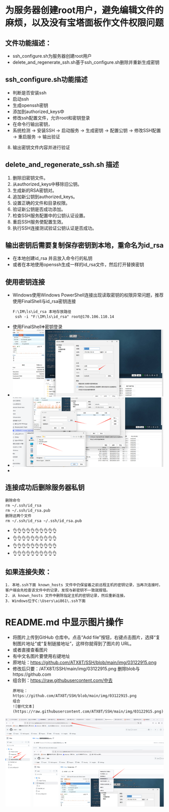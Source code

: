 # 为服务器创建root用户，避免编辑文件的麻烦，以及没有宝塔面板作文件权限问题
## 文件功能描述：
   - ssh_configure.sh为服务器创建root用户
   - delete_and_regenerate_ssh.sh基于ssh_configure.sh删除并重新生成密钥
## ssh_configure.sh功能描述
- 判断是否安装ssh
- 启动ssh
- 生成openssh密钥
- 添加到authorized_keys中
- 修改ssh配置文件，允许root和密钥登录
- 在命令行输出密钥，
- 系统检测 → 安装SSH → 启动服务 → 生成密钥 → 配置公钥 → 修改SSH配置 → 重启服务 → 输出验证


8. 输出密钥文件内容并进行验证
## delete_and_regenerate_ssh.sh 描述
1. 删除旧密钥文件。
2. 从authorized_keys中移除旧公钥。
3. 生成新的RSA密钥对。
4. 追加新公钥到authorized_keys。
5. 设置正确的文件和目录权限。
6. 验证新公钥是否成功添加。
7. 检查SSH服务配置中的公钥认证设置。
8. 重启SSH服务使配置生效。
9. 执行SSH连接测试验证公钥认证是否成功。


## 输出密钥后需要复制保存密钥到本地，重命名为id_rsa
- 在本地创建id_rsa 并且放入命令行的私钥
- 或者在本地使用openssh生成一样的id_rsa文件，然后打开替换密钥
## 使用密钥连接
- Windows使用Windows PowerShell连接出现读取密钥的权限异常问题，推荐使用FinalShell与id_rsa密钥连接
   ```
   F:\IM\ls\id_rsa 本地存放路径
    ssh -i "F:\IM\ls\id_rsa" root@170.106.110.14
  ```
- 使用FinalShell➕密钥登录
- ![替代文本](https://raw.githubusercontent.com/ATX8T/SSH/main/img/image.png)
- ![替代文本](https://raw.githubusercontent.com/ATX8T/SSH/main/img/image%20(1).png)
- 


## 连接成功后删除服务器私钥
```
删除命令
rm ~/.ssh/id_rsa
rm ~/.ssh/id_rsa.pub
删除这两个文件
rm ~/.ssh/id_rsa ~/.ssh/id_rsa.pub
```

- 👌👌👌👌👌👌👌👌👌👌
- 👌👌👌👌👌👌👌👌👌👌
- 👌👌👌👌👌👌👌👌👌👌
- 👌👌👌👌👌👌👌👌👌👌


## 如果连接失败：
    1. 本地.ssh下面 known_hosts 文件中仍保留着之前远程主机的密钥记录，当再次连接时，客户端会先检查该文件中的记录，发现与新密钥不一致就报错。
    2. 从 known_hosts 文件中删除指定主机的密钥记录，然后重新连接。
    3. Windows位于C:\Users\ai861\.ssh下面







# README.md 中显示图片操作
- 将图片上传到GitHub 仓库中。点击“Add file”按钮，右键点击图片，选择“复制图片地址”或“复制链接地址”，这样你就得到了图片的 URL。
- 或者直接查看图片
- 有中文名图片要使用右键地址
- 原地址：https://github.com/ATX8T/SSH/blob/main/img/03122915.png
- 修改后只要：/ATX8T/SSH/main/img/03122915.png   删除blob与https://github.com
- 组合到：https://raw.githubusercontent.com/中去
  ```
  原地址：
  https://github.com/ATX8T/SSH/blob/main/img/03122915.png
  组合
  ![替代文本](https://raw.githubusercontent.com/ATX8T/SSH/main/img/03122915.png)
  ```
  
![替代文本](https://raw.githubusercontent.com/ATX8T/SSH/main/img/03122915.png)
